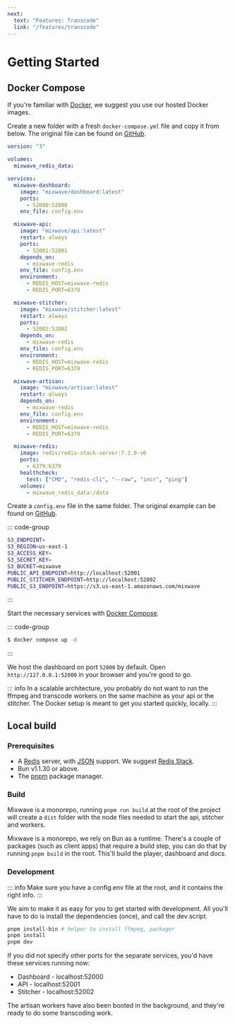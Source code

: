 ```yaml
---
next:
  text: "Features: Transcode"
  link: "/features/transcode"
---
```


# Getting Started

## Docker Compose

If you're familiar with [Docker](https://docs.docker.com/engine/install/), we suggest you use our hosted Docker images.

Create a new folder with a fresh `docker-compose.yml` file and copy it from below. The original file can be found on [GitHub](https://github.com/matvp91/mixwave/tree/main/docker/docker-compose.yml).

```yaml
version: "3"

volumes:
  mixwave_redis_data:

services:
  mixwave-dashboard:
    image: "mixwave/dashboard:latest"
    ports:
      - 52000:52000
    env_file: config.env

  mixwave-api:
    image: "mixwave/api:latest"
    restart: always
    ports:
      - 52001:52001
    depends_on:
      - mixwave-redis
    env_file: config.env
    environment:
      - REDIS_HOST=mixwave-redis
      - REDIS_PORT=6379

  mixwave-stitcher:
    image: "mixwave/stitcher:latest"
    restart: always
    ports:
      - 52002:52002
    depends_on:
      - mixwave-redis
    env_file: config.env
    environment:
      - REDIS_HOST=mixwave-redis
      - REDIS_PORT=6379

  mixwave-artisan:
    image: "mixwave/artisan:latest"
    restart: always
    depends_on:
      - mixwave-redis
    env_file: config.env
    environment:
      - REDIS_HOST=mixwave-redis
      - REDIS_PORT=6379

  mixwave-redis:
    image: redis/redis-stack-server:7.2.0-v6
    ports:
      - 6379:6379
    healthcheck:
      test: ["CMD", "redis-cli", "--raw", "incr", "ping"]
    volumes:
      - mixwave_redis_data:/data
```

Create a `config.env` file in the same folder. The original example can be found on [GitHub](https://github.com/matvp91/mixwave/blob/main/config.env.example).

::: code-group

```sh [config.env]
S3_ENDPOINT=
S3_REGION=us-east-1
S3_ACCESS_KEY=
S3_SECRET_KEY=
S3_BUCKET=mixwave
PUBLIC_API_ENDPOINT=http://localhost:52001
PUBLIC_STITCHER_ENDPOINT=http://localhost:52002
PUBLIC_S3_ENDPOINT=https://s3.us-east-1.amazonaws.com/mixwave
```

:::

Start the necessary services with [Docker Compose](https://docs.docker.com/compose/).

::: code-group

```sh [shell]
$ docker compose up -d
```

:::

We host the dashboard on port `52000` by default. Open `http://127.0.0.1:52000` in your browser and you're good to go.

::: info
In a scalable architecture, you probably do not want to run the ffmpeg and transcode workers on the same machine as your api or the stitcher. The Docker setup is meant to get you started quickly, locally.
:::

## Local build

### Prerequisites

- A [Redis](https://redis.io/docs/latest/operate/oss_and_stack/install/install-redis/) server, with [JSON](https://redis.io/docs/latest/develop/data-types/json/) support. We suggest [Redis Stack](https://redis.io/docs/latest/operate/oss_and_stack/install/install-stack/).
- Bun v1.1.30 or above.
- The [pnpm](https://pnpm.io/installation) package manager.

### Build

Mixwave is a monorepo, running `pnpm run build` at the root of the project will create a `dist` folder with the node files needed to start the api, stitcher and workers.

Mixwave is a monorepo, we rely on Bun as a runtime. There's a couple of packages (such as client apps) that require a build step, you can do that by running `pnpm build` in the root. This'll build the player, dashboard and docs.

### Development

::: info
Make sure you have a config.env file at the root, and it contains the right info.
:::

We aim to make it as easy for you to get started with development. All you'll have to do is install the dependencies (once), and call the dev script.

```sh
pnpm install-bin # helper to install ffmpeg, packager
pnpm install
pnpm dev
```

If you did not specify other ports for the separate services, you'd have these services running now:

- Dashboard - localhost:52000
- API - localhost:52001
- Stitcher - localhost:52002

The artisan workers have also been booted in the background, and they're ready to do some transcoding work.
